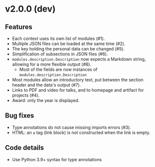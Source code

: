 # v2.0.0 (dev)

## Features
  - Each context uses its own list of modules (#1).
  - Multiple JSON files can be loaded at the same time (#2).
  - The key holding the personal data can be changed (#5).
  - Simplification of subsections in JSON files (#6).
  - `modules.description.Description` now expects a Markdown string, allowing for a more flexible output (#8).
    - Most of the fields are now instances of `modules.description.Description`
  - Most modules allow an introductory text, put between the section header and the data's output (#7).
  - Links to PDF and video for talks, and to homepage and artifact for projects (#4).
  - Award: only the year is displayed.

## Bug fixes
  - Type annotations do not cause missing imports errors (#3).
  - HTML: an `a` tag (link block) is not constructed when the link is empty.

## Code details
  - Use Python 3.9+ syntax for type annotations